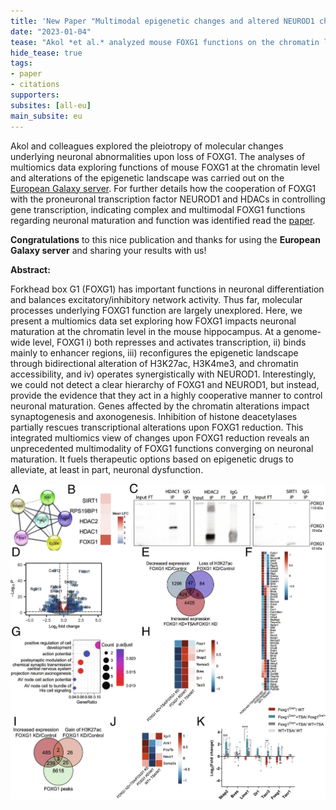 ```yaml
---
title: 'New Paper "Multimodal epigenetic changes and altered NEUROD1 chromatin binding in the mouse hippocampus underlie FOXG1 syndrome"'
date: "2023-01-04"
tease: "Akol *et al.* analyzed mouse FOXG1 functions on the chromatin level, having processed the multiomics data set on the European Galaxy server."
hide_tease: true
tags:
- paper
- citations
supporters:
subsites: [all-eu]
main_subsite: eu
---
```


Akol and colleagues explored the pleiotropy of molecular changes underlying neuronal abnormalities upon loss of FOXG1. The analyses of multiomics data exploring functions of mouse FOXG1 at the chromatin level and alterations of the epigenetic landscape was carried out on the [European Galaxy server](https://usegalaxy.eu). For further details how the cooperation of FOXG1 with the proneuronal transcription factor NEUROD1 and HDACs in controlling gene transcription, indicating complex and multimodal FOXG1 functions regarding neuronal maturation and function was identified read the [paper](https://www.pnas.org/doi/full/10.1073/pnas.2122467120).

**Congratulations** to this nice publication and thanks for using the **European Galaxy server** and sharing your results with us!

**Abstract:**

Forkhead box G1 (FOXG1) has important functions in neuronal differentiation and balances excitatory/inhibitory network activity. Thus far, molecular processes underlying FOXG1 function are largely unexplored. Here, we present a multiomics data set exploring how FOXG1 impacts neuronal maturation at the chromatin level in the mouse hippocampus. At a genome-wide level, FOXG1 i) both represses and activates transcription, ii) binds mainly to enhancer regions, iii) reconfigures the epigenetic landscape through bidirectional alteration of H3K27ac, H3K4me3, and chromatin accessibility, and iv) operates synergistically with NEUROD1. Interestingly, we could not detect a clear hierarchy of FOXG1 and NEUROD1, but instead, provide the evidence that they act in a highly cooperative manner to control neuronal maturation. Genes affected by the chromatin alterations impact synaptogenesis and axonogenesis. Inhibition of histone deacetylases partially rescues transcriptional alterations upon FOXG1 reduction. This integrated multiomics view of changes upon FOXG1 reduction reveals an unprecedented multimodality of FOXG1 functions converging on neuronal maturation. It fuels therapeutic options based on epigenetic drugs to alleviate, at least in part, neuronal dysfunction.

![Assembly](./pnas.2122467120fig04.jpg)